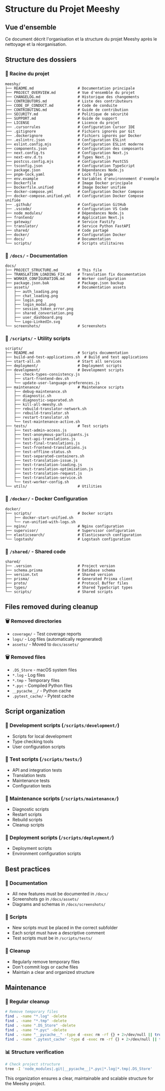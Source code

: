 # Structure du Projet Meeshy

## Vue d'ensemble

Ce document décrit l'organisation et la structure du projet Meeshy après le nettoyage et la réorganisation.

## Structure des dossiers

### 📁 Racine du projet
```
meeshy/
├── README.md                    # Documentation principale
├── PROJECT_OVERVIEW.md          # Vue d'ensemble du projet
├── CHANGELOG.md                 # Historique des changements
├── CONTRIBUTORS.md              # Liste des contributeurs
├── CODE_OF_CONDUCT.md           # Code de conduite
├── CONTRIBUTING.md              # Guide de contribution
├── SECURITY.md                  # Politique de sécurité
├── SUPPORT.md                   # Guide de support
├── LICENSE                      # Licence du projet
├── .cursorrules                 # Configuration Cursor IDE
├── .gitignore                   # Fichiers ignorés par Git
├── .dockerignore                # Fichiers ignorés par Docker
├── .eslintrc.json               # Configuration ESLint
├── eslint.config.mjs            # Configuration ESLint moderne
├── components.json              # Configuration des composants
├── next.config.ts               # Configuration Next.js
├── next-env.d.ts                # Types Next.js
├── postcss.config.mjs           # Configuration PostCSS
├── tsconfig.json                # Configuration TypeScript
├── package.json                 # Dépendances Node.js
├── pnpm-lock.yaml               # Lock file pnpm
├── env.example                  # Variables d'environnement d'exemple
├── Dockerfile                   # Image Docker principale
├── Dockerfile.unified           # Image Docker unifiée
├── docker-compose.yml           # Configuration Docker Compose
├── docker-compose.unified.yml   # Configuration Docker Compose unifiée
├── .github/                     # Configuration GitHub
├── .vscode/                     # Configuration VS Code
├── node_modules/                # Dépendances Node.js
├── frontend/                    # Application Next.js
├── gateway/                     # Service Fastify
├── translator/                  # Service Python FastAPI
├── shared/                      # Code partagé
├── docker/                      # Configuration Docker
├── docs/                        # Documentation
└── scripts/                     # Scripts utilitaires
```

### 📁 `/docs/` - Documentation
```
docs/
├── PROJECT_STRUCTURE.md         # This file
├── TRANSLATION_LOADING_FIX.md   # Translation fix documentation
├── WORKER_CONFIGURATION.md      # Worker configuration
├── package.json.bak             # Package.json backup
├── assets/                      # Documentation assets
│   ├── auth_loading.png
│   ├── chat_loading.png
│   ├── login.png
│   ├── login_modal.png
│   ├── session_token_error.png
│   ├── shared_conversation.png
│   ├── user_dashboard.png
│   └── Logo-LinkedIn.svg
└── screenshots/                 # Screenshots
```

### 📁 `/scripts/` - Utility scripts
```
scripts/
├── README.md                    # Scripts documentation
├── build-and-test-applications.sh  # Build and test applications
├── start-all.sh                 # Start all services
├── deployment/                  # Deployment scripts
├── development/                 # Development scripts
│   ├── check-types-consistency.js
│   ├── start-frontend-dev.sh
│   └── update-user-language-preferences.js
├── maintenance/                 # Maintenance scripts
│   ├── debug-maintenance.sh
│   ├── diagnostic.sh
│   ├── diagnostic-separated.sh
│   ├── kill-all-meeshy.sh
│   ├── rebuild-translator-network.sh
│   ├── rebuild-translator.sh
│   ├── restart-translator.sh
│   └── test-maintenance-active.sh
├── tests/                       # Test scripts
│   ├── test-admin-access.js
│   ├── test-anonymous-participants.js
│   ├── test-api-translations.js
│   ├── test-final-translations.js
│   ├── test-frontend-translations.js
│   ├── test-offline-status.sh
│   ├── test-separated-containers.sh
│   ├── test-translation-issue.js
│   ├── test-translation-loading.js
│   ├── test-translation-optimization.js
│   ├── test-translation-request.js
│   ├── test-translation-service.sh
│   └── test-worker-config.sh
└── utils/                       # Utilities
```

### 📁 `/docker/` - Docker Configuration
```
docker/
├── scripts/                     # Docker scripts
│   ├── docker-start-unified.sh
│   └── run-unified-with-logs.sh
├── nginx/                       # Nginx configuration
├── supervisor/                  # Supervisor configuration
├── elasticsearch/               # Elasticsearch configuration
└── logstash/                    # Logstash configuration
```

### 📁 `/shared/` - Shared code
```
shared/
├── .version                     # Project version
├── schema.prisma                # Database schema
├── version.txt                  # Shared version
├── prisma/                      # Generated Prisma client
├── proto/                       # Protocol Buffer files
├── types/                       # Shared TypeScript types
└── scripts/                     # Shared scripts
```

## Files removed during cleanup

### 🗑️ Removed directories
- `coverage/` - Test coverage reports
- `logs/` - Log files (automatically regenerated)
- `assets/` - Moved to `docs/assets/`

### 🗑️ Removed files
- `.DS_Store` - macOS system files
- `*.log` - Log files
- `*.tmp` - Temporary files
- `*.pyc` - Compiled Python files
- `__pycache__/` - Python cache
- `.pytest_cache/` - Pytest cache

## Script organization

### 🔧 Development scripts (`/scripts/development/`)
- Scripts for local development
- Type checking tools
- User configuration scripts

### 🧪 Test scripts (`/scripts/tests/`)
- API and integration tests
- Translation tests
- Maintenance tests
- Configuration tests

### 🔧 Maintenance scripts (`/scripts/maintenance/`)
- Diagnostic scripts
- Restart scripts
- Rebuild scripts
- Cleanup scripts

### 🚀 Deployment scripts (`/scripts/deployment/`)
- Deployment scripts
- Environment configuration scripts

## Best practices

### 📝 Documentation
- All new features must be documented in `/docs/`
- Screenshots go in `/docs/assets/`
- Diagrams and schemas in `/docs/screenshots/`

### 🔧 Scripts
- New scripts must be placed in the correct subfolder
- Each script must have a descriptive comment
- Test scripts must be in `/scripts/tests/`

### 🧹 Cleanup
- Regularly remove temporary files
- Don't commit logs or cache files
- Maintain a clear and organized structure

## Maintenance

### 🔄 Regular cleanup
```bash
# Remove temporary files
find . -name "*.log" -delete
find . -name "*.tmp" -delete
find . -name ".DS_Store" -delete
find . -name "*.pyc" -delete
find . -name "__pycache__" -type d -exec rm -rf {} + 2>/dev/null || true
find . -name ".pytest_cache" -type d -exec rm -rf {} + 2>/dev/null || true
```

### 📊 Structure verification
```bash
# Check project structure
tree -I 'node_modules|.git|__pycache__|*.pyc|*.log|*.tmp|.DS_Store'
```

This organization ensures a clear, maintainable and scalable structure for the Meeshy project.
